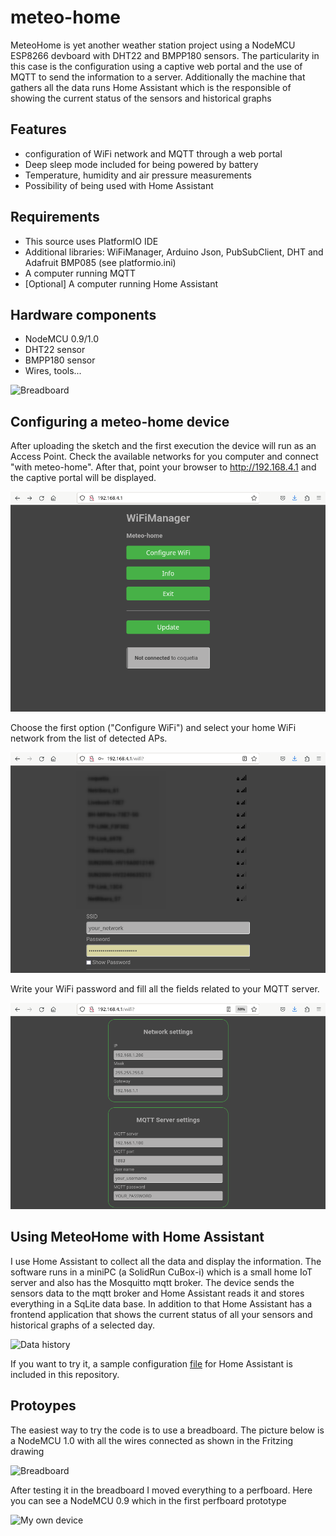 # meteo-home
MeteoHome is yet another weather station project using a NodeMCU ESP8266 devboard with DHT22 and BMPP180 sensors. The particularity in this case is the configuration using a captive web portal and the use of MQTT to send the information to a server. Additionally the machine that gathers all the data 
runs Home Assistant which is the responsible of showing the current status of the sensors and historical graphs

## Features
- configuration of WiFi network and MQTT through a web portal 
- Deep sleep mode included for being powered by battery 
- Temperature, humidity and air pressure measurements
- Possibility of being used with Home Assistant

## Requirements
- This source uses PlatformIO IDE
- Additional libraries: WiFiManager, Arduino Json, PubSubClient, DHT and Adafruit BMP085 (see platformio.ini)
- A computer running MQTT
- [Optional] A computer running Home Assistant

## Hardware components
- NodeMCU 0.9/1.0
- DHT22 sensor
- BMPP180 sensor
- Wires, tools...

![Breadboard](pics/meteo-home_bb.png) 

## Configuring a meteo-home device
After uploading the sketch and the first execution the device will run as an Access Point. Check the available networks for you computer and connect "with meteo-home". After that, point your browser to http://192.168.4.1 and the captive portal will be displayed. 

![Home](pics/home.png) 

Choose the first option ("Configure WiFi") and select your home WiFi network from the list of detected APs. 

![Available networks](pics/wifi-scan.png) 

Write your WiFi password and fill all the fields related to your MQTT server.

![Settings](pics/parameter-settings.png) 

## Using MeteoHome with Home Assistant
I use Home Assistant to collect all the data and display the information. The software runs in a miniPC (a SolidRun CuBox-i) which is a small home IoT server and also has the Mosquitto mqtt broker. The device sends the sensors data to the mqtt broker and Home Assistant reads it and stores everything in a SqLite data base. 
In addition to that Home Assistant has a frontend application that shows the current status of all your sensors and historical graphs of a selected day.

![Data history](pics/home-assistant-history.png) 

If you want to try it, a sample configuration [file](configuration.yaml) for Home Assistant is included in this repository. 

## Protoypes
The easiest way to try the code is to use a breadboard. The picture below is a NodeMCU 1.0 with all the wires connected as shown in the Fritzing drawing

![Breadboard](pics/breadboard.jpg) 

After testing it in the breadboard I moved everything to a perfboard. Here you can see a NodeMCU 0.9 which in the first perfboard prototype 

![My own device](pics/prototype.JPG) 
